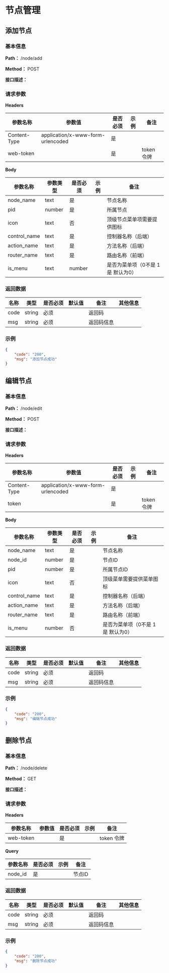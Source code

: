 # 节点管理

## 添加节点
<a id=添加节点> </a>
### 基本信息

**Path：** /node/add

**Method：** POST

**接口描述：**


### 请求参数
**Headers**

| 参数名称  | 参数值  |  是否必须 | 示例  | 备注  |
| ------------ | ------------ | ------------ | ------------ | ------------ |
| Content-Type  |  application/x-www-form-urlencoded | 是  |   |   |
| web-token  |   | 是  |   |  token 令牌 |

**Body**

| 参数名称  | 参数类型  |  是否必须 | 示例  | 备注  |
| ------------ | ------------ | ------------ | ------------ | ------------ |
| node_name | text  |  是 |    |  节点名称 |
| pid | number  |  是 |    |  所属节点 |
| icon | text  |  否 |    |  顶级节点菜单项需要提供图标 |
| control_name | text  |  是 |    |  控制器名称（后端） |
| action_name | text  |  是 |    |  方法名称（后端） |
| router_name | text  |  是 |    |  路由名称（前端） |
| is_menu | text  |  number |    |  是否为菜单项（0不是 1是 默认为0） |



### 返回数据

<table>
  <thead class="ant-table-thead">
    <tr>
      <th key=name>名称</th><th key=type>类型</th><th key=required>是否必须</th><th key=default>默认值</th><th key=desc>备注</th><th key=sub>其他信息</th>
    </tr>
  </thead><tbody className="ant-table-tbody"><tr key=0-0><td key=0><span style="padding-left: 0px"><span style="color: #8c8a8a"></span> code</span></td><td key=1><span>string</span></td><td key=2>必须</td><td key=3></td><td key=4><span style="white-space: pre-wrap">返回码</span></td><td key=5></td></tr><tr key=0-1><td key=0><span style="padding-left: 0px"><span style="color: #8c8a8a"></span> msg</span></td><td key=1><span>string</span></td><td key=2>必须</td><td key=3></td><td key=4><span style="white-space: pre-wrap">返回码信息</span></td><td key=5></td></tr>
               </tbody>
              </table>
              
### 示例

```json
{
    "code": "200",
    "msg": "添加节点成功"
}
```

## 编辑节点
<a id=编辑节点> </a>
### 基本信息

**Path：** /node/edit

**Method：** POST

**接口描述：**


### 请求参数
**Headers**

| 参数名称  | 参数值  |  是否必须 | 示例  | 备注  |
| ------------ | ------------ | ------------ | ------------ | ------------ |
| Content-Type  |  application/x-www-form-urlencoded | 是  |   |   |
| token  |   | 是  |   |  token 令牌 |

**Body**

| 参数名称  | 参数类型  |  是否必须 | 示例  | 备注  |
| ------------ | ------------ | ------------ | ------------ | ------------ |
| node_name | text  |  是 |    |  节点名称 |
| node_id | number  |  是 |    |  节点ID |
| pid | number  |  是 |    |  所属节点ID |
| icon | text  |  否 |    |  顶级菜单需要提供菜单图标 |
| control_name | text  |  是 |    |  控制器名称（后端） |
| action_name | text  |  是 |    |  方法名称（后端） |
| router_name | text  |  是 |    |  路由名称（前端） |
| is_menu | number  |  否 |    |  是否为菜单项（0不是 1 是 默认为0） |



### 返回数据

<table>
  <thead class="ant-table-thead">
    <tr>
      <th key=name>名称</th><th key=type>类型</th><th key=required>是否必须</th><th key=default>默认值</th><th key=desc>备注</th><th key=sub>其他信息</th>
    </tr>
  </thead><tbody className="ant-table-tbody"><tr key=0-0><td key=0><span style="padding-left: 0px"><span style="color: #8c8a8a"></span> code</span></td><td key=1><span>string</span></td><td key=2>必须</td><td key=3></td><td key=4><span style="white-space: pre-wrap">返回码</span></td><td key=5></td></tr><tr key=0-1><td key=0><span style="padding-left: 0px"><span style="color: #8c8a8a"></span> msg</span></td><td key=1><span>string</span></td><td key=2>必须</td><td key=3></td><td key=4><span style="white-space: pre-wrap">返回码信息</span></td><td key=5></td></tr>
               </tbody>
              </table>
              
### 示例

```json
{
    "code": "200",
    "msg": "编辑节点成功"
}
```

## 删除节点
<a id=删除节点> </a>
### 基本信息

**Path：** /node/delete

**Method：** GET

**接口描述：**


### 请求参数
**Headers**

| 参数名称  | 参数值  |  是否必须 | 示例  | 备注  |
| ------------ | ------------ | ------------ | ------------ | ------------ |
| web-token  |   | 是  |   |  token 令牌 |

**Query**

| 参数名称  |  是否必须 | 示例  | 备注  |
| ------------ | ------------ | ------------ | ------------ |
| node_id | 是  |   |  节点ID |

### 返回数据

<table>
  <thead class="ant-table-thead">
    <tr>
      <th key=name>名称</th><th key=type>类型</th><th key=required>是否必须</th><th key=default>默认值</th><th key=desc>备注</th><th key=sub>其他信息</th>
    </tr>
  </thead><tbody className="ant-table-tbody"><tr key=0-0><td key=0><span style="padding-left: 0px"><span style="color: #8c8a8a"></span> code</span></td><td key=1><span>string</span></td><td key=2>必须</td><td key=3></td><td key=4><span style="white-space: pre-wrap">返回码</span></td><td key=5></td></tr><tr key=0-1><td key=0><span style="padding-left: 0px"><span style="color: #8c8a8a"></span> msg</span></td><td key=1><span>string</span></td><td key=2>必须</td><td key=3></td><td key=4><span style="white-space: pre-wrap">返回码信息</span></td><td key=5></td></tr>
               </tbody>
              </table>
              
### 示例

```json
{
    "code": "200",
    "msg": "删除节点成功"
}
```
